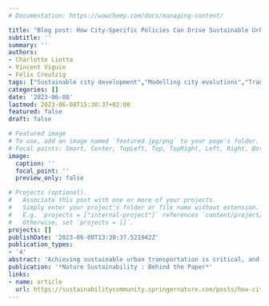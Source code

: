 ```yaml
---
# Documentation: https://wowchemy.com/docs/managing-content/

title: "Blog post: How City-Specific Policies Can Drive Sustainable Urban Transport"
subtitle: ''
summary: ''
authors:
- Charlotte Liotta
- Vincent Viguie
- Felix Creutzig
tags: ["Sustainable city development","Modelling city evolutions","Transport emissions"]
categories: []
date: '2023-06-08'
lastmod: 2023-06-08T15:30:37+02:00
featured: false
draft: false

# Featured image
# To use, add an image named `featured.jpg/png` to your page's folder.
# Focal points: Smart, Center, TopLeft, Top, TopRight, Left, Right, BottomLeft, Bottom, BottomRight.
image:
  caption: ''
  focal_point: ''
  preview_only: false

# Projects (optional).
#   Associate this post with one or more of your projects.
#   Simply enter your project's folder or file name without extension.
#   E.g. `projects = ["internal-project"]` references `content/project/deep-learning/index.md`.
#   Otherwise, set `projects = []`.
projects: []
publishDate: '2023-06-08T13:30:37.521942Z'
publication_types:
- '4'
abstract: 'Achieving sustainable urban transportation is critical, and local policies are crucial in achieving this goal. In a recent study published in Nature Sustainability, we find that city-specific strategies can effectively reduce emissions while improving the well-being of urban dwellers. Our study reveals that it is possible to identify climate protection policies that scale in a large number of cities while nonetheless respecting their differences. This is a milestone in the field of urban climate science.'
publication: '*Nature Sustainability : Behind the Paper*'
links:
- name: article
  url: https://sustainabilitycommunity.springernature.com/posts/how-city-specific-policies-can-drive-sustainable-urban-transport?utm_source=like_mailer&utm_medium=email&utm_campaign=notify_contributor_about_like
---
```


